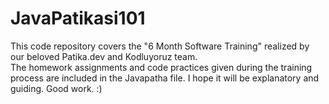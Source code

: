# JavaPatikasi101
 

This code repository covers the "6 Month Software Training" realized by our beloved Patika.dev and Kodluyoruz team.  
The homework assignments and code practices given during the training process are included in the Javapatha file. I hope it will be explanatory and guiding. Good work. :) 
